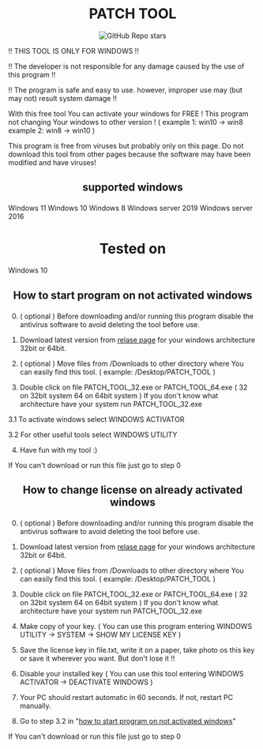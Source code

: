 <h1 align="center">PATCH TOOL</h1>

<p align="center">
  <img alt="GitHub Repo stars" src="https://img.shields.io/github/stars/sirpatch/PATCH-TOOL?color=181717&logo=github&style=for-the-badge">
</p>
<p align="center">

!! THIS TOOL IS ONLY FOR WINDOWS !! 

!! The developer is not responsible for any damage caused by the use of this program !!

!! The program is safe and easy to use. however, improper use may (but may not) result system damage !!
</p>

With this free tool You can activate your windows for FREE !
This program not changing Your windows to other version ! ( example 1: win10 -> win8    example 2: win8 -> win10 )

This program is free from viruses but probably only on this page.
Do not download this tool from other pages because the software may have been modified and have viruses!

## <p align="center"> supported windows </p>
Windows 11
Windows 10
Windows 8
Windows server 2019
Windows server 2016

## <h1 align="center"> Tested on </h1>
Windows 10

## <p align="center"> How to start program on not activated windows </p>

0. ( optional ) Before downloading and/or running this program disable the antivirus software to avoid deleting the tool before use.

1. Download latest version from [relase page](https://github.com/sirpatch/PATCH-TOOL/releases) for your windows architecture 32bit or 64bit.

2. ( optional ) Move files from /Downloads to other directory where You can easily find this tool. ( example: /Desktop/PATCH_TOOL )

3. Double click on file PATCH_TOOL_32.exe or PATCH_TOOL_64.exe ( 32 on 32bit system 64 on 64bit system ) If you don't know what architecture have your system run PATCH_TOOL_32.exe

3.1 To activate windows select WINDOWS ACTIVATOR

3.2 For other useful tools select WINDOWS UTILITY

4. Have fun with my tool :)

If You can't download or run this file just go to step 0



## <p align="center"> How to change license on already activated windows </p>

0. ( optional ) Before downloading and/or running this program disable the antivirus software to avoid deleting the tool before use.

1. Download latest version from [relase page](https://github.com/sirpatch/PATCH-TOOL/releases) for your windows architecture 32bit or 64bit.

2. ( optional ) Move files from /Downloads to other directory where You can easily find this tool. ( example: /Desktop/PATCH_TOOL )

3. Double click on file PATCH_TOOL_32.exe or PATCH_TOOL_64.exe ( 32 on 32bit system 64 on 64bit system ) If you don't know what architecture have your system run PATCH_TOOL_32.exe

4. Make copy of your key. ( You can use this program entering WINDOWS UTILITY -> SYSTEM -> SHOW MY LICENSE KEY )

5. Save the license key in file.txt, write it on a paper, take photo os this key or save it wherever you want. But don't lose it !!

6. Disable your installed key ( You can use this tool entering WINDOWS ACTIVATOR -> DEACTIVATE WINDOWS )

7. Your PC should restart automatic in 60 seconds. If not, restart PC manually.

8. Go to step 3.2 in "[how to start program on not activated windows](https://github.com/sirpatch/PATCH-TOOL?tab=readme-ov-file#-how-to-start-program-on-not-activated-windows)"

If You can't download or run this file just go to step 0

